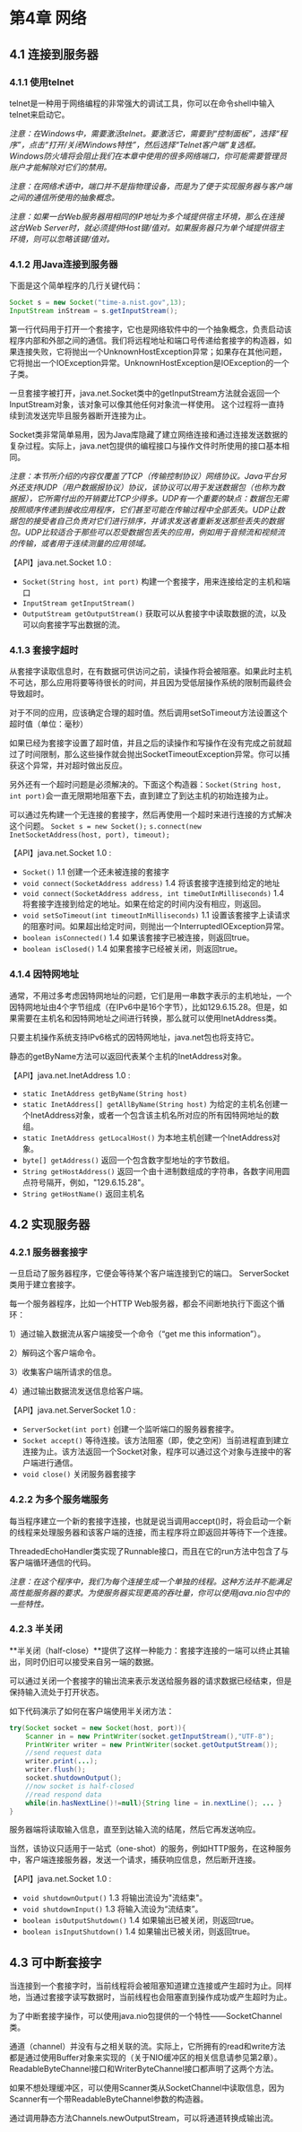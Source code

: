 # 第4章 网络

## 4.1 连接到服务器

### 4.1.1 使用telnet

telnet是一种用于网络编程的非常强大的调试工具，你可以在命令shell中输入telnet来启动它。

*注意：在Windows中，需要激活telnet。要激活它，需要到“控制面板”，选择“程序”，点击“打开/关闭Windows特性”，然后选择“Telnet客户端”复选框。Windows防火墙将会阻止我们在本章中使用的很多网络端口，你可能需要管理员账户才能解除对它们的禁用。*

*注意：在网络术语中，端口并不是指物理设备，而是为了便于实现服务器与客户端之间的通信所使用的抽象概念。*

*注意：如果一台Web服务器用相同的IP地址为多个域提供宿主环境，那么在连接这台Web Server时，就必须提供Host键/值对。如果服务器只为单个域提供宿主环境，则可以忽略该键/值对。*

### 4.1.2 用Java连接到服务器

下面是这个简单程序的几行关键代码：

```java
Socket s = new Socket("time-a.nist.gov",13);
InputStream inStream = s.getInputStream();
```

第一行代码用于打开一个套接字，它也是网络软件中的一个抽象概念，负责启动该程序内部和外部之间的通信。我们将远程地址和端口号传递给套接字的构造器，如果连接失败，它将抛出一个UnknownHostException异常；如果存在其他问题，它将抛出一个IOException异常。UnknownHostException是IOException的一个子类。

一旦套接字被打开，java.net.Socket类中的getInputStream方法就会返回一个InputStream对象，该对象可以像其他任何对象流一样使用。	这个过程将一直持续到流发送完毕且服务器断开连接为止。

Socket类非常简单易用，因为Java库隐藏了建立网络连接和通过连接发送数据的复杂过程。实际上，java.net包提供的编程接口与操作文件时所使用的接口基本相同。

*注意：本节所介绍的内容仅覆盖了TCP（传输控制协议）网络协议。Java平台另外还支持UDP（用户数据报协议）协议，该协议可以用于发送数据包（也称为数据报），它所需付出的开销要比TCP少得多。UDP有一个重要的缺点：数据包无需按照顺序传递到接收应用程序，它们甚至可能在传输过程中全部丢失。UDP让数据包的接受者自己负责对它们进行排序，并请求发送者重新发送那些丢失的数据包。UDP比较适合于那些可以忍受数据包丢失的应用，例如用于音频流和视频流的传输，或者用于连续测量的应用领域。*

【API】java.net.Socket 1.0 :

- `Socket(String host, int port)`
  构建一个套接字，用来连接给定的主机和端口
- `InputStream getInputStream()`
- `OutputStream getOutputStream()`
  获取可以从套接字中读取数据的流，以及可以向套接字写出数据的流。

### 4.1.3 套接字超时

从套接字读取信息时，在有数据可供访问之前，读操作将会被阻塞。如果此时主机不可达，那么应用将要等待很长的时间，并且因为受低层操作系统的限制而最终会导致超时。

对于不同的应用，应该确定合理的超时值。然后调用setSoTimeout方法设置这个超时值（单位：毫秒）

如果已经为套接字设置了超时值，并且之后的读操作和写操作在没有完成之前就超过了时间限制，那么这些操作就会抛出SocketTimeoutException异常。你可以捕获这个异常，并对超时做出反应。

另外还有一个超时问题是必须解决的。下面这个构造器：`Socket(String host, int port)`会一直无限期地阻塞下去，直到建立了到达主机的初始连接为止。

可以通过先构建一个无连接的套接字，然后再使用一个超时来进行连接的方式解决这个问题。
`Socket s = new Socket();`
`s.connect(new InetSocketAddress(host, port), timeout);`

【API】java.net.Socket 1.0 :

- `Socket()` 1.1
  创建一个还未被连接的套接字
- `void connect(SocketAddress address)` 1.4
  将该套接字连接到给定的地址
- `void connect(SocketAddress address, int timeOutInMilliseconds)` 1.4
  将套接字连接到给定的地址。如果在给定的时间内没有相应，则返回。
- `void setSoTimeout(int timeoutInMilliseconds)` 1.1
  设置该套接字上读请求的阻塞时间。如果超出给定时间，则抛出一个InterruptedIOException异常。
- `boolean isConnected()` 1.4
  如果该套接字已被连接，则返回true。
- `boolean isClosed()` 1.4
  如果套接字已经被关闭，则返回true。

### 4.1.4 因特网地址

通常，不用过多考虑因特网地址的问题，它们是用一串数字表示的主机地址，一个因特网地址由4个字节组成（在IPv6中是16个字节），比如129.6.15.28。但是，如果需要在主机名和因特网地址之间进行转换，那么就可以使用InetAddress类。

只要主机操作系统支持IPv6格式的因特网地址，java.net包也将支持它。

静态的getByName方法可以返回代表某个主机的InetAddress对象。

【API】java.net.InetAddress 1.0 :

- `static InetAddress getByName(String host)`
- `static InetAddress[] getAllByName(String host)`
  为给定的主机名创建一个InetAddress对象，或者一个包含该主机名所对应的所有因特网地址的数组。
- `static InetAddress getLocalHost()`
  为本地主机创建一个InetAddress对象。
- `byte[] getAddress()`
  返回一个包含数字型地址的字节数组。
- `String getHostAddress()`
  返回一个由十进制数组成的字符串，各数字间用圆点符号隔开，例如，"129.6.15.28"。
- `String getHostName()`
  返回主机名

## 4.2 实现服务器

### 4.2.1 服务器套接字

一旦启动了服务器程序，它便会等待某个客户端连接到它的端口。	ServerSocket类用于建立套接字。

每一个服务器程序，比如一个HTTP Web服务器，都会不间断地执行下面这个循环：

1）通过输入数据流从客户端接受一个命令（“get me this information”）。

2）解码这个客户端命令。

3）收集客户端所请求的信息。

4）通过输出数据流发送信息给客户端。

【API】java.net.ServerSocket 1.0 :

- `ServerSocket(int port)`
  创建一个监听端口的服务器套接字。
- `Socket accept()`
  等待连接。该方法阻塞（即，使之空闲）当前进程直到建立连接为止。该方法返回一个Socket对象，程序可以通过这个对象与连接中的客户端进行通信。
- `void close()`
  关闭服务器套接字

### 4.2.2 为多个服务端服务

每当程序建立一个新的套接字连接，也就是说当调用accept()时，将会启动一个新的线程来处理服务器和该客户端的连接，而主程序将立即返回并等待下一个连接。

ThreadedEchoHandler类实现了Runnable接口，而且在它的run方法中包含了与客户端循环通信的代码。

*注意：在这个程序中，我们为每个连接生成一个单独的线程。这种方法并不能满足高性能服务器的要求。为使服务器实现更高的吞吐量，你可以使用java.nio包中的一些特性。*

### 4.2.3 半关闭

**半关闭（half-close）**提供了这样一种能力：套接字连接的一端可以终止其输出，同时仍旧可以接受来自另一端的数据。

可以通过关闭一个套接字的输出流来表示发送给服务器的请求数据已经结束，但是保持输入流处于打开状态。

如下代码演示了如何在客户端使用半关闭方法：

```java
try(Socket socket = new Socket(host, port)){
    Scanner in = new PrintWriter(socket.getInputStream(),"UTF-8");
    PrintWriter writer = new PrintWriter(socket.getOutputStream());
    //send request data
    writer.print(...);
    writer.flush();
    socket.shutdownOutput();
    //now socket is half-closed
    //read respond data
    while(in.hasNextLine()!=null){String line = in.nextLine(); ... }
}
```

服务器端将读取输入信息，直至到达输入流的结尾，然后它再发送响应。

当然，该协议只适用于一站式（one-shot）的服务，例如HTTP服务，在这种服务中，客户端连接服务器，发送一个请求，捕获响应信息，然后断开连接。

【API】java.net.Socket 1.0 :

- `void shutdownOutput()` 1.3
  将输出流设为"流结束"。
- `void shutdownInput()` 1.3
  将输入流设为“流结束”。
- `boolean isOutputShutdown()` 1.4
  如果输出已被关闭，则返回true。
- `boolean isInputShutdown()` 1.4
  如果输出已被关闭，则返回true。

## 4.3 可中断套接字

当连接到一个套接字时，当前线程将会被阻塞知道建立连接或产生超时为止。同样地，当通过套接字读写数据时，当前线程也会阻塞直到操作成功或产生超时为止。

为了中断套接字操作，可以使用java.nio包提供的一个特性——SocketChannel类。

通道（channel）并没有与之相关联的流。实际上，它所拥有的read和write方法都是通过使用Buffer对象来实现的（关于NIO缓冲区的相关信息请参见第2章）。ReadableByteChannel接口和WriterByteChannel接口都声明了这两个方法。

如果不想处理缓冲区，可以使用Scanner类从SocketChannel中读取信息，因为Scanner有一个带ReadableByteChannel参数的构造器。

通过调用静态方法Channels.newOutputStream，可以将通道转换成输出流。